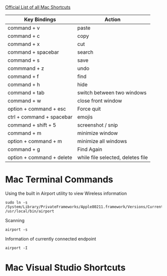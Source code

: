  [Official List of all Mac Shortcuts](https://support.apple.com/en-us/HT201236)
 
 | Key Bindings              | Action                            |
 | ------------------------- | --------------------------------- |
 | command + v               | paste                             |
 | command + c               | copy                              |
 | command + x               | cut                               |
 | command + spacebar        | search                            |
 | command + s               | save                              |
 | commmand + z              | undo                              |
 | command + f               | find                              |
 | command + h               | hide                              |
 | command + tab             | switch between two windows        |
 | command + w               | close front window                |
 | option + command + esc    | Force quit                        |
 | ctrl + command + spacebar | emojis                            |
 | command + shift + 5       | screenshot / snip                    |
 | command + m               | minimize window                   |
 | option + command + m      | minimize all windows              |
 | command + g               | Find Again                        |
 | option + command + delete | while file selected, deletes file |
 
# Mac Terminal Commands

Using the built in Airport utility to view Wireless information
```
sudo ln -s /System/Library/PrivateFrameworks/Apple80211.framework/Versions/Current/Resources/airport /usr/local/bin/airport
```

Scanning 
```
airport -s
```

Information of currently connected endpoint
```
airport -I
```


# Mac Visual Studio Shortcuts
